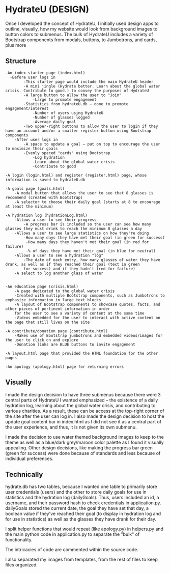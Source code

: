# HydrateU (DESIGN)

Once I developed the concept of HydrateU, I initially used design apps to outline, visually, how my website would look from
background images to button colors to submenus. The bulk of HydrateU includes a variety of Bootstrap components from modals, buttons, to Jumbotrons, and cards, plus more


## Structure

    -An index starter page (index.html)
      -Before user logs in
            -This starter page would include the main HydrateU header
            -A mini jingle (Hydrate better. Learn about the global water crisis. Contribute to good.) to convey the purposes of HydrateU
            -A large button to allow the user to "Join"
                -Large to promote engagement
            -Statistics from hydrateU.db – done to promote engagement/interest
                -Number of users using HydrateU
                -Number of glasses logged
                -Average daily goal
            -Two upper-right buttons to allow the user to login if they have an account and/or a smaller register button using Bootstrap components
        -After user logs in
            -A space to update a goal – put on top to encourage the user to maximize their goals
            -Evenly spaced "cards" using Bootstrap
                -Log hydration
                -Learn about the global water crisis
                -Contribute to good

    -A login (login.html) and register (register.html) page, whose information is saved to hydrateU.db

    -A goals page (goals.html)
        -A modal button that allows the user to see that 8 glasses is recommend (created with Bootstrap)
        -A selector to choose their daily goal (starts at 8 to encourage at least the minimum)

    -A hydration log (hydrationLog.html)
        -Allows a user to see their progress
            -A progress bar is included so the user can see how many glasses they must drink to reach the minimum 8 glasses a day
        -Allows a user to see large statistics on how they're doing
            -How many days they have met their goal (in green for success)
             -How many days they haven't met their goal (in red for failure)
             -% of days they have met their goal (in blue for neutral)
        -Allows a user to see a hydration "log"
            -The date of each entry, how many glasses of water they have drank, as well as if they reached their goal (text in green
            for success) and if they hadn't (red for failure)
        -A select to log another glass of water


    -An education page (crisis.html)
        -A page dedicated to the global water crisis
        -Created with multiple Bootstrap components, such as Jumbotrons to emphasize information in large text blocks
        -A layout of Bootstrap components to showcase quotes, facts, and other pieces of pertinent information in order
        for the user to see a variety of content at the same time
        -Videos embedded for the user to interact with active content on the page that still lives on the site

    -A contribute/donation page (contribute.html)
        -Makes use of Bootstrap jumbotrons and embedded videos/images for the user to click on and explore
        -Donation links are BLUE buttons to invite engagement

    -A layout.html page that provided the HTML foundation for the other pages

    -An apology (apology.html) page for returning errors

## Visually
I made the design decision to have three submenus because there were 3 central parts of HydrateU I wanted emphasized – the existence of a
    daily hydration log, learning about the global water crisis, and contributing to various charities. As a result, these can be access at
    the top-right corner of the site after the user can log in. I also made the design decision to host the update goal content bar in index.html
    as I did not see it as a central part of the user experience, and thus, it is not given its own submenu.

I made the decision to use water themed background images to keep to the theme as well as a blue/dark grey/maroon color palette as I found
    it visually appealing. Other design decisions, like making the progress bar green (green for success) were done because of standards and
    less because of individual preferences.

## Technically

hydrate.db has two tables, because I wanted one table to primarily store user credentials (users) and the other to store daily goals for use in statistics and the hydration log (dailyGoals). Thus, users included an id, a username, and their password hash to check credentials in application.py. dailyGoals stored the current date, the goal they have set that day, a boolean value if they've reached their goal (to display in hydration log and for use in statistics) as well as the glasses they have drank for their day.

I split helper functions that would repeat (like apology.py) in helpers.py and the main python code in application.py to separate the "bulk" of functionality.

The intricacies of code are commented within the source code.

I also separated my images from templates, from the rest of files to keep files organized.